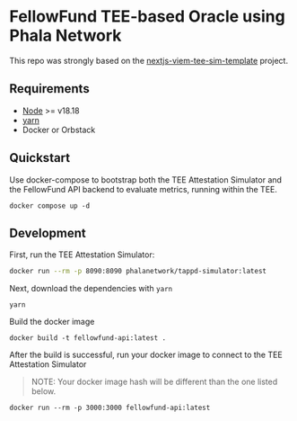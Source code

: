 # FellowFund TEE-based Oracle using Phala Network

This repo was strongly based on the [nextjs-viem-tee-sim-template](https://github.com/Phala-Network/nextjs-viem-tee-sim-template) project.

## Requirements

- [Node](https://nodejs.org/en) >= v18.18
- [yarn](https://yarnpkg.com/)
- Docker or Orbstack

## Quickstart

Use docker-compose to bootstrap both the TEE Attestation Simulator and the FellowFund API backend to evaluate metrics, running within the TEE.

```
docker compose up -d
```

## Development

First, run the TEE Attestation Simulator:

```bash
docker run --rm -p 8090:8090 phalanetwork/tappd-simulator:latest
```

Next, download the dependencies with `yarn`

```shell
yarn
```

Build the docker image
```shell
docker build -t fellowfund-api:latest .
```

After the build is successful, run your docker image to connect to the TEE Attestation Simulator
> NOTE: Your docker image hash will be different than the one listed below.
```shell
docker run --rm -p 3000:3000 fellowfund-api:latest
```

